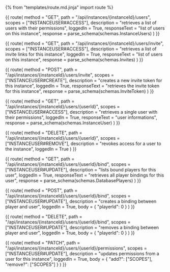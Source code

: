{% from "templates/route.md.jinja" import route %}

{{ route(
  method = "GET",
  path = "/api/instances/{instanceId}/users",
  scopes = ["INSTANCEUSER#ACCESS"],
  description = "retrieves a list of users with their permissions",
  loggedIn = True,
  responseText = "list of users on this instance",
  response = parse_schema(schemas.InstanceUsers)
) }}

{{ route(
  method = "GET",
  path = "/api/instances/{instanceId}/users/invite",
  scopes = ["INSTANCEUSER#ACCESS"],
  description = "retrieves a list of invite links for this instance",
  loggedIn = True,
  responseText = "list of users on this instance",
  response = parse_schema(schemas.Invites)
) }}

{{ route(
  method = "POST",
  path = "/api/instances/{instanceId}/users/invite",
  scopes = ["INSTANCEUSER#CREATE"],
  description = "creates a new invite token for this instance",
  loggedIn = True,
  responseText = "retrieves the invite token for this instance",
  response = parse_schema(schemas.InviteToken)
) }}

{{ route(
  method = "GET",
  path = "/api/instances/{instanceId}/users/{userId}",
  scopes = ["INSTANCEUSER#ACCESS"],
  description = "retrieves a single user with their permissions",
  loggedIn = True,
  responseText = "user informations",
  response = parse_schema(schemas.InstanceUser)
) }}

{{ route(
  method = "DELETE",
  path = "/api/instances/{instanceId}/users/{userId}",
  scopes = ["INSTANCEUSER#REMOVE"],
  description = "revokes access for a user to the instance",
  loggedIn = True
) }}

{{ route(
  method = "GET",
  path = "/api/instances/{instanceId}/users/{userId}/bind",
  scopes = ["INSTANCEUSER#UPDATE"],
  description = "lists bound players for this user",
  loggedIn = True,
  responseText = "retrieves all player bindings for this user",
  response = parse_schema(schemas.DatabasePlayers)
) }}

{{ route(
  method = "POST",
  path = "/api/instances/{instanceId}/users/{userId}/bind",
  scopes = ["INSTANCEUSER#UPDATE"],
  description = "creates a binding between player and user",
  loggedIn = True,
  body = {
    "playerId": 0
  }
) }}

{{ route(
  method = "DELETE",
  path = "/api/instances/{instanceId}/users/{userId}/bind",
  scopes = ["INSTANCEUSER#UPDATE"],
  description = "removes a binding between player and user",
  loggedIn = True,
  body = {
    "playerId": 0
  }
) }}

{{ route(
  method = "PATCH",
  path = "/api/instances/{instanceId}/users/{userId}/permissions",
  scopes = ["INSTANCEUSER#UPDATE"],
  description = "updates permissions from a user for this instance",
  loggedIn = True,
  body = {
    "add?": ["SCOPES"],
    "remove?": ["SCOPES"]
  }
) }}
